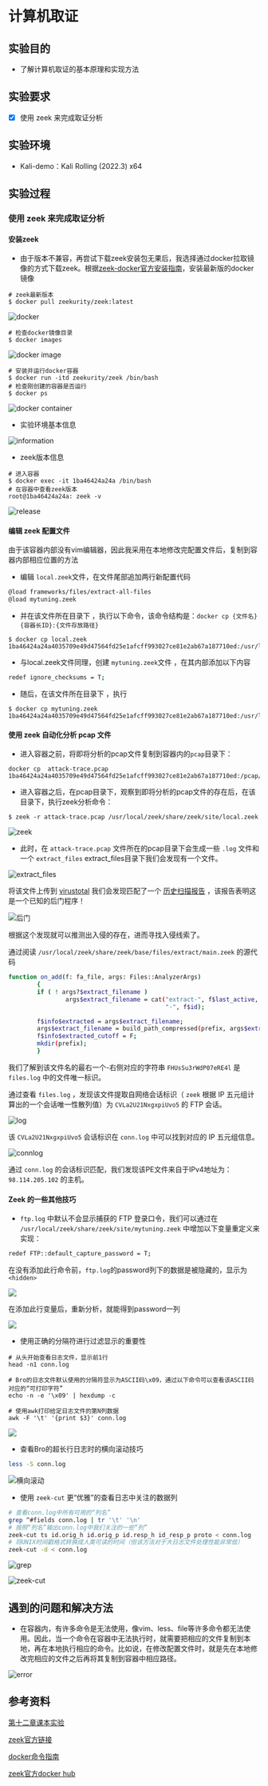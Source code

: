 # 计算机取证

## 实验目的

- 了解计算机取证的基本原理和实现方法

## 实验要求

- [x] 使用 zeek 来完成取证分析

## 实验环境

+ Kali-demo：Kali Rolling (2022.3) x64

## 实验过程

### 使用 zeek 来完成取证分析

#### 安装zeek

+ 由于版本不兼容，再尝试下载zeek安装包无果后，我选择通过docker拉取镜像的方式下载zeek。根据[zeek-docker官方安装指南](https://docs.zeek.org/en/master/install.html)，安装最新版的docker镜像

```shell
# zeek最新版本
$ docker pull zeekurity/zeek:latest
```

![docker](image/docker.png)

```shell
# 检查docker镜像目录
$ docker images
```

![docker image](image/docker_image.jpg)

```shell
# 安装并运行docker容器
$ docker run -itd zeekurity/zeek /bin/bash
# 检查刚创建的容器是否运行
$ docker ps
```

![docker container](image/container.png)

- 实验环境基本信息

![information](image/version.png)

+ zeek版本信息

```shell
# 进入容器
$ docker exec -it 1ba46424a24a /bin/bash  
# 在容器中查看zeek版本
root@1ba46424a24a: zeek -v
```

![release](./image/version.jpg)

#### 编辑 zeek 配置文件

由于该容器内部没有vim编辑器，因此我采用在本地修改完配置文件后，复制到容器内部相应位置的方法

- 编辑 `local.zeek`文件，在文件尾部追加两行新配置代码

```bash
@load frameworks/files/extract-all-files
@load mytuning.zeek
```

+ 并在该文件所在目录下 ，执行以下命令，该命令结构是：`docker cp {文件名} {容器长ID}:{文件存放路径}`

```shell
$ docker cp local.zeek 1ba46424a24a4035709e49d47564fd25e1afcff993027ce81e2ab67a187710ed:/usr/local/zeek/share/zeek/site/
```

- 与local.zeek文件同理，创建 `mytuning.zeek`文件 ，在其内部添加以下内容

```bash
redef ignore_checksums = T;
```

+ 随后，在该文件所在目录下 ，执行

```shell
$ docker cp mytuning.zeek 1ba46424a24a4035709e49d47564fd25e1afcff993027ce81e2ab67a187710ed:/usr/local/zeek/share/zeek/site/
```

#### 使用 zeek 自动化分析 pcap 文件

+ 进入容器之前，将即将分析的pcap文件复制到容器内的`pcap`目录下：

```shell
docker cp  attack-trace.pcap 1ba46424a24a4035709e49d47564fd25e1afcff993027ce81e2ab67a187710ed:/pcap/
```

+ 进入容器之后，在pcap目录下，观察到即将分析的pcap文件的存在后，在该目录下，执行zeek分析命令：

```shell
$ zeek -r attack-trace.pcap /usr/local/zeek/share/zeek/site/local.zeek
```

![zeek](image/zeek.jpg)

+ 此时，在 `attack-trace.pcap` 文件所在的pcap目录下会生成一些 `.log` 文件和一个 `extract_files` extract_files目录下我们会发现有一个文件。

![extract_files](image/ex.jpg)

将该文件上传到 [virustotal](https://virustotal.com/) 我们会发现匹配了一个 [历史扫描报告](https://virustotal.com/en/file/b14ccb3786af7553f7c251623499a7fe67974dde69d3dffd65733871cddf6b6d/analysis/) ，该报告表明这是一个已知的后门程序！

![后门](image/%E5%90%8E%E9%97%A8.png)

根据这个发现就可以推测出入侵的存在，进而寻找入侵线索了。

通过阅读 `/usr/local/zeek/share/zeek/base/files/extract/main.zeek` 的源代码

```bash
function on_add(f: fa_file, args: Files::AnalyzerArgs)
        {
        if ( ! args?$extract_filename )
                args$extract_filename = cat("extract-", f$last_active, "-", f$source,
                                            "-", f$id);

        f$info$extracted = args$extract_filename;
        args$extract_filename = build_path_compressed(prefix, args$extract_filename);
        f$info$extracted_cutoff = F;
        mkdir(prefix);
        }
```

我们了解到该文件名的最右一个-右侧对应的字符串 `FHUsSu3rWdP07eRE4l` 是 `files.log` 中的文件唯一标识。

通过查看 `files.log` ，发现该文件提取自网络会话标识（ `zeek` 根据 IP 五元组计算出的一个会话唯一性散列值）为 `CVLa2U21NxgxpiUvo5` 的 FTP 会话。

![log](image/log.jpg)

该 `CVLa2U21NxgxpiUvo5` 会话标识在 `conn.log` 中可以找到对应的 IP 五元组信息。

![connlog](image/connlog.jpg)

通过 `conn.log` 的会话标识匹配，我们发现该PE文件来自于IPv4地址为：`98.114.205.102` 的主机。

#### Zeek 的一些其他技巧

- `ftp.log` 中默认不会显示捕获的 FTP 登录口令，我们可以通过在 `/usr/local/zeek/share/zeek/site/mytuning.zeek` 中增加以下变量重定义来实现：

```bash
redef FTP::default_capture_password = T;
```

在没有添加此行命令前，`ftp.log`的password列下的数据是被隐藏的，显示为`<hidden>`

![](./image/ftp.jpg)

在添加此行变量后，重新分析，就能得到password一列

![](./image/password.jpg)

+ 使用正确的分隔符进行过滤显示的重要性

```shell
# 从头开始查看日志文件，显示前1行
head -n1 conn.log

# Bro的日志文件默认使用的分隔符显示为ASCII码\x09，通过以下命令可以查看该ASCII码对应的“可打印字符”
echo -n -e '\x09' | hexdump -c

# 使用awk打印给定日志文件的第N列数据
awk -F '\t' '{print $3}' conn.log
```

![](./image/conn.png)

- 查看Bro的超长行日志时的横向滚动技巧

```bash
less -S conn.log
```

![横向滚动](image/less.png)

- 使用 `zeek-cut` 更“优雅”的查看日志中关注的数据列

```bash
# 查看conn.log中所有可用的“列名”
grep ^#fields conn.log | tr '\t' '\n'
# 按照“列名”输出conn.log中我们关注的一些“列”
zeek-cut ts id.orig_h id.orig_p id.resp_h id_resp_p proto < conn.log
# 将UNIX时间戳格式转换成人类可读的时间（但该方法对于大日志文件处理性能非常低）
zeek-cut -d < conn.log
```

![grep](./image/grep.png)

![zeek-cut](image/zeek-cut.png)



## 遇到的问题和解决方法

- 在容器内，有许多命令是无法使用，像vim、less、file等许多命令都无法使用。因此，当一个命令在容器中无法执行时，就需要把相应的文件复制到本地，再在本地执行相应的命令。比如说，在修改配置文件时，就是先在本地修改完相应的文件之后再将其复制到容器中相应路径。

![error](image/%E9%97%AE%E9%A2%98.jpg)

## 参考资料

[第十二章课本实验](https://c4pr1c3.github.io/cuc-ns/chap0x12/exp.html)

[zeek官方链接](https://docs.zeek.org/en/master/install.html)

[docker命令指南](https://docs.docker.com/engine/reference/commandline/docker/)

[zeek官方docker hub](https://hub.docker.com/r/zeekurity/zeek)

